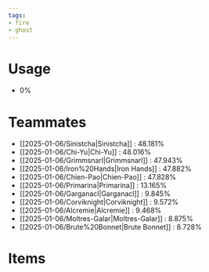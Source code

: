 ```yaml
---
tags:
- fire
- ghost
---
```

# Usage
- 0%
# Teammates
- [[2025-01-06/Sinistcha|Sinistcha]] : 48.181%
- [[2025-01-06/Chi-Yu|Chi-Yu]] : 48.016%
- [[2025-01-06/Grimmsnarl|Grimmsnarl]] : 47.943%
- [[2025-01-06/Iron%20Hands|Iron Hands]] : 47.882%
- [[2025-01-06/Chien-Pao|Chien-Pao]] : 47.828%
- [[2025-01-06/Primarina|Primarina]] : 13.165%
- [[2025-01-06/Garganacl|Garganacl]] : 9.845%
- [[2025-01-06/Corviknight|Corviknight]] : 9.572%
- [[2025-01-06/Alcremie|Alcremie]] : 9.468%
- [[2025-01-06/Moltres-Galar|Moltres-Galar]] : 8.875%
- [[2025-01-06/Brute%20Bonnet|Brute Bonnet]] : 8.728%
# Items